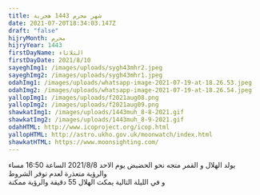 ```yaml
---
title: شهر محرم 1443 هجربة
date: 2021-07-20T18:34:03.147Z
draft: "false"
hijryMonth: محرم
hijryYear: 1443
firstDayName: الثلاثاء
firstDayDate: 2021/8/10
sayeghImg1: /images/uploads/sygh43mhr2.jpeg
sayeghImg2: /images/uploads/sygh43mhr1.jpeg
odahImg1: /images/uploads/whatsapp-image-2021-07-19-at-18.26.53.jpeg
odahImg2: /images/uploads/whatsapp-image-2021-07-19-at-18.26.54.jpeg
yallopImg1: /images/uploads/f2021aug08.png
yallopImg2: /images/uploads/f2021aug09.png
shawkatImg1: /images/uploads/1443muh_8-8-2021.gif
shawkatImg2: /images/uploads/1443muh_8-9-2021.gif
odahHTML: http://www.icoproject.org/icop.html
yallopHTML: http://astro.ukho.gov.uk/moonwatch/index.html
shawkatHTML: https://www.moonsighting.com/
---
```

يولد الهلال و القمر متجه نحو الحضيض يوم الاحد 2021/8/8 الساعة 16:50 مساء \
والرؤية متعذرة لعدم توفر الشروط\
و في الليلة التالية يمكث الهلال 55 دقيقة والرؤية ممكنة